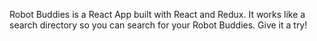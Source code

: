 Robot Buddies is a React App built with React and Redux.
It works like a search directory so you can search for your Robot Buddies.
Give it a try!

